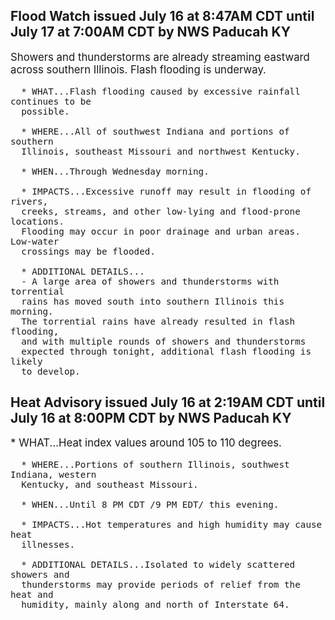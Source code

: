 <p>
   <h2>Flood Watch issued July 16 at 8:47AM CDT until July 17 at 7:00AM CDT by NWS Paducah KY</h2>
   <div style="font-size:120%">Showers and thunderstorms are already streaming eastward across
      southern Illinois. Flash flooding is underway.
      
      * WHAT...Flash flooding caused by excessive rainfall continues to be
      possible.
      
      * WHERE...All of southwest Indiana and portions of southern
      Illinois, southeast Missouri and northwest Kentucky.
      
      * WHEN...Through Wednesday morning.
      
      * IMPACTS...Excessive runoff may result in flooding of rivers,
      creeks, streams, and other low-lying and flood-prone locations.
      Flooding may occur in poor drainage and urban areas. Low-water
      crossings may be flooded.
      
      * ADDITIONAL DETAILS...
      - A large area of showers and thunderstorms with torrential
      rains has moved south into southern Illinois this morning.
      The torrential rains have already resulted in flash flooding,
      and with multiple rounds of showers and thunderstorms
      expected through tonight, additional flash flooding is likely
      to develop.
   </div>
</p>
<p>
   <h2>Heat Advisory issued July 16 at 2:19AM CDT until July 16 at 8:00PM CDT by NWS Paducah KY</h2>
   <div style="font-size:120%">* WHAT...Heat index values around 105 to 110 degrees.
      
      * WHERE...Portions of southern Illinois, southwest Indiana, western
      Kentucky, and southeast Missouri.
      
      * WHEN...Until 8 PM CDT /9 PM EDT/ this evening.
      
      * IMPACTS...Hot temperatures and high humidity may cause heat
      illnesses.
      
      * ADDITIONAL DETAILS...Isolated to widely scattered showers and
      thunderstorms may provide periods of relief from the heat and
      humidity, mainly along and north of Interstate 64.
   </div>
</p>